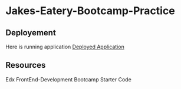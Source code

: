 # Jakes-Eatery-Bootcamp-Practice

## Deployement

Here is running application [Deployed Application](https://rexactor.github.io/Jakes-Eatery-Bootcamp-Practice/)


## Resources

Edx FrontEnd-Development Bootcamp Starter Code
